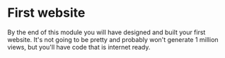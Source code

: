 # First website

By the end of this module you will have designed and built your first website. It's not going to be pretty and probably won't generate 1 million views, but you'll have code that is internet ready.